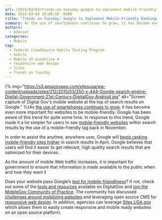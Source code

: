 ```yaml
---
url: /2015/03/03/trends-on-tuesday-google-to-implement-mobile-friendly-rankings/
date: 2015-03-03 10:00:18 -0400
title: 'Trends on Tuesday: Google to Implement Mobile-Friendly Rankings'
summary: As the use of smartphones continues to grow, it has become even more important for websites to be mobile-friendly. Google has been aware of this trend for quite some time. In response to this trend, Google made it
authors:
  - kdaniel
categories:
  - Mobile
tag:
  - Federal CrowdSource Mobile Testing Program
  - mobile
  - Mobile UX Guideline 4
  - responsive web design
  - Sites
  - Trends on Tuesday
---
```


{% img="https://s3.amazonaws.com/sitesusa/wp-content/uploads/sites/212/2015/03/250-x-444-Google-search-engine-Digital-Government-21st-Century-DigitalGov-Android.jpg" alt="Screen capture of Digital Gov's mobile website at the top of search results on Google." %}As [the use of smartphones continues to grow](https://www.WHATEVER/2015/02/10/trends-on-tuesday-smartphone-growth-reaches-1-3-billion-in-2014/), it has become even more important for websites to be mobile-friendly. Google has been aware of this trend for quite some time. In response to this trend, Google made it a lot simpler for users to see [mobile-friendly websites](http://googlewebmastercentral.blogspot.com/2014/11/helping-users-find-mobile-friendly-pages.html?m=1) within search results by the use of a mobile-friendly tag back in November.

In order to assist the anytime, anywhere user, Google will [begin ranking mobile-friendly sites higher](http://thenextweb.com/insider/2015/02/26/google-will-rank-your-site-higher-if-its-mobile-friendly-starting-april-21/) in search results in April. Google believes that users will find it easier to get relevant, high quality search results that are optimized for their devices.

As the amount of mobile Web traffic increases, it is important for government to ensure that information is made available to the public when and how they want it

Does your website pass Google’s [test for mobile-friendliness](https://www.google.com/webmasters/tools/mobile-friendly/)? If not, check out some of the [tools and resources](https://www.WHATEVER/2013/06/11/responsive-design/) available on DigitalGov and [join the MobileGov Community of Practice](https://www.WHATEVER/communities/mobile/). The community has discussed [challenges around mobilizing websites](https://www.WHATEVER/2014/03/24/why-go-responsive-heres-what-feds-are-saying/) and leveraging open source CMS for [responsive web design](https://www.WHATEVER/2014/03/24/why-go-responsive-heres-what-feds-are-saying/). In addition, agencies can leverage [Sites.USA.gov](https://sites.usa.gov/) which allows them to easily create responsive and mobile ready websites on an open source platform.